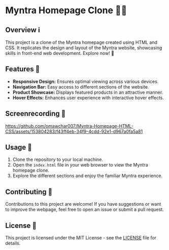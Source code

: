 # Myntra Homepage Clone 👗👠

## Overview ℹ️

This project is a clone of the Myntra homepage created using HTML and CSS. It replicates the design and layout of the Myntra website, showcasing skills in front-end web development. Explore now! 👀

## Features 🌟

- **Responsive Design:** Ensures optimal viewing across various devices.
- **Navigation Bar:** Easy access to different sections of the website.
- **Product Showcase:** Displays featured products in an attractive manner.
- **Hover Effects:** Enhances user experience with interactive hover effects.

## Screenrecording 📸
https://github.com/omawchar007/Myntra-Homepage-HTML-CSS/assets/153804283/f43ff4eb-34f9-4cdd-92e1-d967a0fa5a81
## Usage 🚀

1. Clone the repository to your local machine.
2. Open the `index.html` file in your web browser to view the Myntra homepage clone.
3. Explore the different sections and enjoy the familiar Myntra experience.

## Contributing 🤝

Contributions to this project are welcome! If you have suggestions or want to improve the webpage, feel free to open an issue or submit a pull request.

## License 📝

This project is licensed under the MIT License - see the [LICENSE](LICENSE) file for details.
